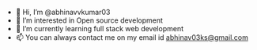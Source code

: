 - 👋 Hi, I’m @abhinavvkumar03
- 👀 I’m interested in Open source development
- 🌱 I’m currently learning full stack web development
- 📫 You can always contact me on my email id abhinav03ks@gmail.com

<!---
abhinavvkumar03/abhinavvkumar03 is a ✨ special ✨ repository because its `README.md` (this file) appears on your GitHub profile.
You can click the Preview link to take a look at your changes.
--->
